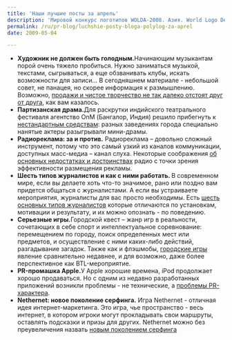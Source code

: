 ```yaml
---
title: 'Наши лучшие посты за апрель'
description: 'Мировой конкурс логотипов WOLDA-2008. Азия. World Logo Design Annual – мировой конкурс логотипов, созданный на основе европейского конкурса логотипов. В нашем сегодняшнем выпуске "Классика по средам" - финалисты конкурса WOLDA-2008 из стран Востока: Бахрейн, Гонконг, Израиль, Турция и другие.'
permalink: /ru/pr-blog/luchshie-posty-bloga-polylog-za-aprel
date: 2009-05-04

---
```


<ul>
<li><strong>Художник не должен быть голодным.</strong>Начинающим музыкантам порой очень тяжело пробиться. Нужно заниматься музыкой, текстами, сыгрываться, а еще обзванивать клубы, искать возможности для записи... В сегодняшнем материале - небольшой совет, не панацея, но скорее информация к размышлению. Возможно, <a href="/ru/pr-blog/musical-bands-promotion">продажи и чистое творчество не так далеко отстоят друг от друга</a>, как вам казалось. </li>
<li><strong>Партизанская драма.</strong>Для раскрутки индийского театрального фестиваля агентство OnM (Бангалор, Индия) решило прибегнуть к <a href="/ru/pr-blog/bangalore-theater-festival">нестандартным средствам</a>: разных заведениях города специально нанятые актеры разыгрывали мини-драмы. </li>
<li><strong>Радиореклама: за и против.</strong> Радиореклама – довольно сложный инструмент, потому что это самый узкий из каналов коммуникации, доступных масс-медиа – канал слуха. Некоторые соображения <a href="/ru/pr-blog/pros-cons-radio-advertising">об основных недостатках и достоинствах</a> радио с точки зрения эффективности размещения рекламы. </li>
<li><strong>Шесть типов журналистов и как с ними работать. </strong>В современном мире, если вы делаете хоть что-то значимое, рано или поздно вам придется общаться с журналистами. А если вы устраиваете мероприятия, журналисты для вас просто необходимы. Есть <a href="/ru/pr-blog/journalists-types">шесть основных типов журналистов</a> которые отличаются по установкам, мотивации и результату, и их можно опознать - по поведению. </li>
<li><strong>Серьезные игры.</strong>Городской квест – жанр игр в реальности, сочетающих в себе спорт и интеллектуальное соревнование: перемещением по городу, поиск определенных мест или предметов, и осуществление с ними каких-либо действий, разгадывание загадок. Также как и флэшмобы, <a href="/ru/pr-blog/city-quest-ambient-campaign">городские игры</a> явление сравнительно недавнее, и для  возможно, даже более перспективное как BTL-мероприятие. </li>
<li><strong>PR-промашка Apple.</strong>У Apple хорошие времена, iPod продолжает хорошо продаваться. Но с одним из недавно разработанных приложений возникли проблемы - не технические, а <a href="/ru/pr-blog/apple-PR-mistake">проблемы PR-характера</a>. </li>
<li><strong>Nethernet: новое поколение серфинга.</strong> Игра Nethernet - отличная идея интернет-маркетинга. Это игра, чье пространство - весь интернет, в котором игроки могут прокладывать свои маршруты, оставлять подсказки и призы для других. Nethernet можно без преувеличения назвать <a href="/ru/pr-blog/netherland-internet-idea">новым поколением серфинга</a></li>
</ul>

